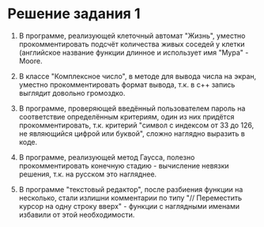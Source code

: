 ﻿# Решение задания 1

1. В программе, реализующей клеточный автомат "Жизнь", уместно прокомментировать подсчёт количества живых соседей у клетки (английское название функции длинное и использует имя "Мура" - Moore.

2. В классе "Комплексное число", в методе для вывода числа на экран, уместно прокомментировать формат вывода, т.к. в с++ запись выглядит довольно громоздко.
3. В программе, проверяющей введённый пользователем пароль на соответствие определённым критериям, один из них придётся прокомментировать, т.к. критерий "символ с индексом от 33 до 126, не являющийся цифрой или буквой", сложно наглядно выразить в коде.
4. В программе, реализующей метод Гаусса, полезно прокомментировать конечную стадию - вычисление невязки решения, т.к. на русском это нагляднее.
5. В программе "текстовый редактор", после разбиения функции на несколько, стали излишни комментарии по типу "// Переместить курсор на одну строку вверх" - функции с наглядными именами избавили от этой необходимости.
